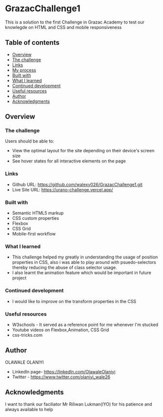 # GrazacChallenge1

This is a solution to the first Challenge in Grazac Academy to test our knowlegde on HTML and CSS and mobile responsiveness
## Table of contents

- [Overview](#overview)
- [The challenge](#the-challenge)
- [Links](#links)
- [My process](#my-process)
- [Built with](#built-with)
- [What I learned](#what-i-learned)
- [Continued development](#continued-development)
- [Useful resources](#useful-resources)
- [Author](#author)
- [Acknowledgments](#acknowledgments)


## Overview

### The challenge

Users should be able to:

- View the optimal layout for the site depending on their device's screen size
- See hover states for all interactive elements on the page

### Links

- Github URL: https://github.com/walexy026/GrazacChallenge1.git
- Live Site URL: https://urano-challenge.vercel.app/


### Built with

- Semantic HTML5 markup
- CSS custom properties
- Flexbox
- CSS Grid
- Mobile-first workflow


### What I learned
- This challenge helped my greatly in understanding the usage of position properties in CSS, also i was able to play around with psuedo-selectors thereby reducing the abuse of class selector usage.
- I also learnt the animation feature which would be important in future project


### Continued development
- I would like to improve on the transform properties in the CSS


### Useful resources
- W3schools - It served as a reference point  for me whenever I'm stucked
- Youtube videos on Flexbox,Animation, CSS Grid
- css-tricks.com

## Author
OLAWALE OLANIYI
- LinkedIn page- https://linkedIn.com/OlawaleOlaniyi
- Twitter - https://www.twitter.com/olaniyi_wale26

## Acknowledgments
I want to thank our faciliator Mr Riliwan Lukman(IYO) for his patience and always available to help